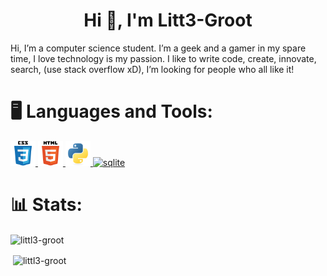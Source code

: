 <h1 align="center">Hi 👋, I'm Litt3-Groot</h1>
Hi, I’m a computer science student. I’m a geek and a gamer in my spare time, I love technology is my passion. I like to write code, create, innovate, search, (use stack overflow xD), I’m looking for people who all like it!
<p align="left">
</p>

<h1 align="left">🖥️ Languages and Tools:</h1>
<p align="left"> <a href="https://www.w3schools.com/css/" target="_blank" rel="noreferrer"> <img src="https://raw.githubusercontent.com/devicons/devicon/master/icons/css3/css3-original-wordmark.svg" alt="css3" width="40" height="40"/> </a> <a href="https://www.w3.org/html/" target="_blank" rel="noreferrer"> <img src="https://raw.githubusercontent.com/devicons/devicon/master/icons/html5/html5-original-wordmark.svg" alt="html5" width="40" height="40"/> </a> <a href="https://www.python.org" target="_blank" rel="noreferrer"> <img src="https://raw.githubusercontent.com/devicons/devicon/master/icons/python/python-original.svg" alt="python" width="40" height="40"/> </a> <a href="https://www.sqlite.org/" target="_blank" rel="noreferrer"> <img src="https://www.vectorlogo.zone/logos/sqlite/sqlite-icon.svg" alt="sqlite" width="40" height="40"/> </a> </p>

<h1 align="left">📊 Stats:</h1>
<p><img align="center" src="https://github-readme-stats.vercel.app/api/top-langs?username=littl3-groot&show_icons=true&locale=en&layout=compact" alt="littl3-groot" /></p>
<p>&nbsp;<img align="center" src="https://github-readme-stats.vercel.app/api?username=littl3-groot&show_icons=true&locale=en" alt="littl3-groot" /></p>
